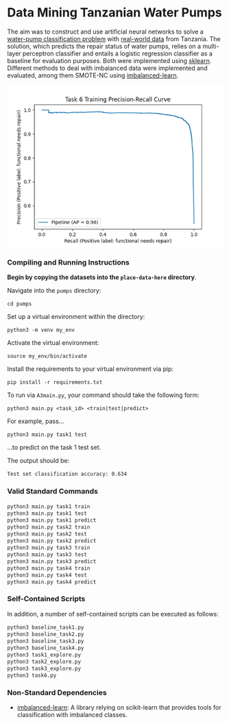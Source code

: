 # Data Mining Tanzanian Water Pumps

The aim was to construct and use artificial neural networks to solve a [water-pump classification problem](https://www.worldbank.org/en/news/press-release/2018/03/20/improving-water-supply-and-sanitation-can-help-tanzania-achieve-its-human-development-goals) with [real-world data](https://www.drivendata.org/competitions/7/pump-it-up-data-mining-the-water-table/) from Tanzania. The solution, which predicts the repair status of water pumps, relies on a multi-layer perceptron classifier and entails a logistic regression classifier as a baseline for evaluation purposes. Both were implemented using [sklearn](https://scikit-learn.org/). Different methods to deal with imbalanced data were implemented and evaluated, among them SMOTE-NC using [imbalanced-learn](https://imbalanced-learn.org/).

![p-r_task6](res/p-r_task6.png)

### Compiling and Running Instructions

**Begin by copying the datasets into the `place-data-here` directory**.

Navigate into the ```pumps``` directory:
```shell script
cd pumps
```

Set up a virtual environment within the directory:
```shell script
python3 -m venv my_env
```

Activate the virtual environment:
```shell script
source my_env/bin/activate
```

Install the requirements to your virtual environment via pip:
```shell script
pip install -r requirements.txt
```

To run via ```A3main.py```, your command should take the following form:
```shell script
python3 main.py <task_id> <train|test|predict>
```

For example, pass...
```shell script
python3 main.py task1 test
```
...to predict on the task 1 test set.

The output should be:
```shell script
Test set classification accuracy: 0.634
```

### Valid Standard Commands

```shell script
python3 main.py task1 train
python3 main.py task1 test
python3 main.py task1 predict
python3 main.py task2 train
python3 main.py task2 test
python3 main.py task2 predict
python3 main.py task3 train
python3 main.py task3 test
python3 main.py task3 predict
python3 main.py task4 train
python3 main.py task4 test
python3 main.py task4 predict
```


### Self-Contained Scripts

In addition, a number of self-contained scripts can be executed as follows:

```shell script
python3 baseline_task1.py
python3 baseline_task2.py
python3 baseline_task3.py
python3 baseline_task4.py
python3 task1_explore.py
python3 task2_explore.py
python3 task3_explore.py
python3 task6.py
```

### Non-Standard Dependencies
- [imbalanced-learn](https://imbalanced-learn.org/): A library relying on scikit-learn that provides tools for classification with imbalanced classes.

